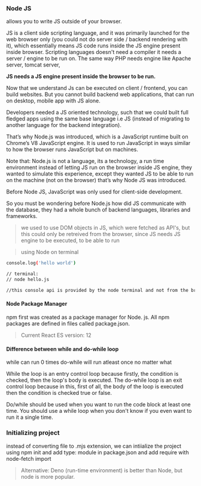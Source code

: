 ### Node JS 

allows you to write JS outside of your browser. 

JS is a client side scripting language, and it was primarily launched for the web browser only (you could not do server side / backend rendering with it), which essentially means JS code runs inside the JS engine present inside browser. Scripting languages doesn't need a compiler it needs a server / engine to be run on. The same way PHP needs engine like Apache server, tomcat server, 

**JS needs a JS engine present inside the browser to be run.**

Now that we understand Js can be executed on client / frontend, you can build websites. But you cannot build backend web applications, that can run on desktop, mobile app with JS alone.

Developers needed a JS oriented technology, such that we could built full fledged apps using the same base language i.e JS (instead of migrating to another language for the backend integration). 

That’s why Node.js was introduced, which is a JavaScript runtime built on Chrome’s V8 JavaScript engine. It is used to run JavaScript in ways similar to how the browser runs JavaScript but on machines. 

Note that: Node.js is not a language, its a technology, a run time environment instead of letting JS run on the browser inside JS engine, they wanted to simulate this experience, except they wanted JS to be able to run on the machine (not on the browser) that’s why Node JS was introduced.

Before Node JS, JavaScript was only used for client-side development.

So you must be wondering before Node.js how did JS communicate with the database, they had a whole bunch of backend languages, libraries and frameworks.

> we used to use DOM objects in JS, which were fetched as API's, but this could only be retreived from the browser, since JS needs JS engine to be executed, to be able to run 

> using Node on terminal 
```bash
console.log('hello world')

// terminal:
// node hello.js 

//this console api is provided by the node terminal and not from the browser 
```
#### Node Package Manager 
npm first was created as a package manager for Node. js. All npm packages are defined in files called package.json.

> Current React ES version: 12 

#### Difference between while and do-while loop 
while can run 0 times do-while will run atleast once no matter what 

While the loop is an entry control loop because firstly, the condition is checked, then the loop's body is executed. The do-while loop is an exit control loop because in this, first of all, the body of the loop is executed then the condition is checked true or false.

Do/while should be used when you want to run the code block at least one time. You should use a while loop when you don't know if you even want to run it a single time.

### Initializing project 
instead of converting file to .mjs extension, we can intiialize the project using npm init and add type: module in package.json and add require with node-fetch import 

> Alternative: Deno (run-time environment) is better than Node, but node is more popular.






